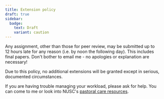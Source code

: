 ```yaml
---
title: Extension policy
draft: true
sidebar:
  badge:
    text: Draft
    variant: caution
---
```


Any assignment, other than those for peer review, may be submitted up to 12 hours late for any reason (i.e. by noon the following day). This includes final papers. Don't bother to email me - no apologies or explanation are necessary!

Due to this policy, no additional extensions will be granted except in serious, documented circumstances.

If you are having trouble managing your workload, please ask for help. You can come to me or look into NUSC's [pastoral care resources](https://tinyurl.com/nuscpastoralcare).
